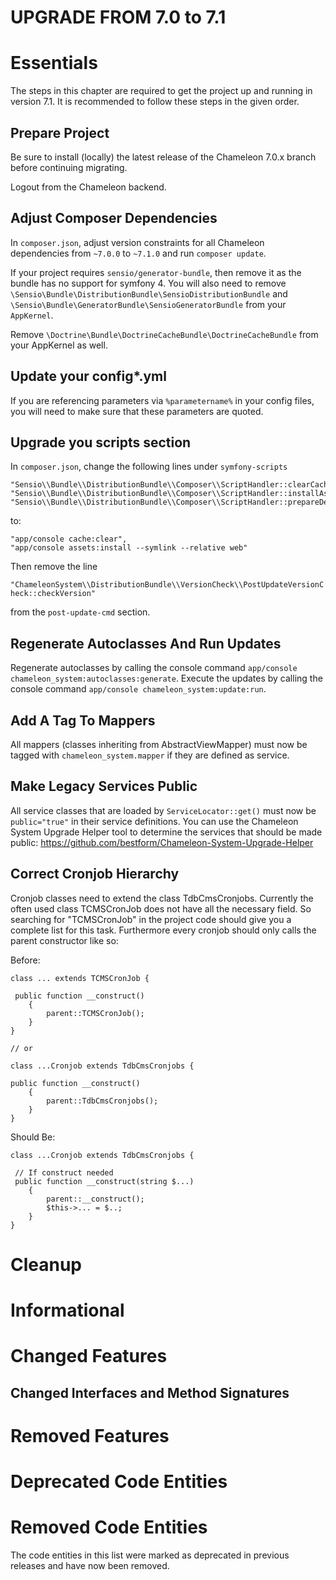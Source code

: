 UPGRADE FROM 7.0 to 7.1
=======================

# Essentials

The steps in this chapter are required to get the project up and running in version 7.1.
It is recommended to follow these steps in the given order.

## Prepare Project

Be sure to install (locally) the latest release of the Chameleon 7.0.x branch before continuing migrating.

Logout from the Chameleon backend.

## Adjust Composer Dependencies

In `composer.json`, adjust version constraints for all Chameleon dependencies from `~7.0.0` to `~7.1.0` and run
`composer update`.

If your project requires `sensio/generator-bundle`, then remove it as the bundle has no support for symfony 4. You will
also need to remove `\Sensio\Bundle\DistributionBundle\SensioDistributionBundle` and 
`\Sensio\Bundle\GeneratorBundle\SensioGeneratorBundle` from your `AppKernel`.

Remove `\Doctrine\Bundle\DoctrineCacheBundle\DoctrineCacheBundle` from your AppKernel as well.

## Update your config*.yml

If you are referencing parameters via `%parametername%` in your config files, you will need to make sure that these parameters
are quoted.

## Upgrade you scripts section

In `composer.json`, change the following lines under `symfony-scripts`

```
"Sensio\\Bundle\\DistributionBundle\\Composer\\ScriptHandler::clearCache",
"Sensio\\Bundle\\DistributionBundle\\Composer\\ScriptHandler::installAssets",
"Sensio\\Bundle\\DistributionBundle\\Composer\\ScriptHandler::prepareDeploymentTarget"
```

to:

```
"app/console cache:clear",
"app/console assets:install --symlink --relative web"
```

Then remove the line

`"ChameleonSystem\\DistributionBundle\\VersionCheck\\PostUpdateVersionCheck::checkVersion"`

from the `post-update-cmd` section.

## Regenerate Autoclasses And Run Updates

Regenerate autoclasses by calling the console command `app/console chameleon_system:autoclasses:generate`.
Execute the updates by calling the console command `app/console chameleon_system:update:run`.

## Add A Tag To Mappers

All mappers (classes inheriting from AbstractViewMapper) must now be tagged with `chameleon_system.mapper` if they are defined
as service.

## Make Legacy Services Public

All service classes that are loaded by `ServiceLocator::get()` must now be `public="true"` in their service definitions.
You can use the Chameleon System Upgrade Helper tool to determine the services that should be made public: https://github.com/bestform/Chameleon-System-Upgrade-Helper

## Correct Cronjob Hierarchy

Cronjob classes need to extend the class TdbCmsCronjobs. Currently the often used class TCMSCronJob does not have all the necessary field.
So searching for "TCMSCronJob" in the project code should give you a complete list for this task.
Furthermore every cronjob should only calls the parent constructor like so:

Before:
```
class ... extends TCMSCronJob {

 public function __construct()
    {
        parent::TCMSCronJob();
    }
}

// or

class ...Cronjob extends TdbCmsCronjobs {

public function __construct()
    {
        parent::TdbCmsCronjobs();
    }
}
```
Should Be:
```
class ...Cronjob extends TdbCmsCronjobs {

 // If construct needed
 public function __construct(string $...)
    {
        parent::__construct();
        $this->... = $..;
    }
}
```
# Cleanup
# Informational
# Changed Features
## Changed Interfaces and Method Signatures

# Removed Features
# Deprecated Code Entities
# Removed Code Entities

The code entities in this list were marked as deprecated in previous releases and have now been removed.

